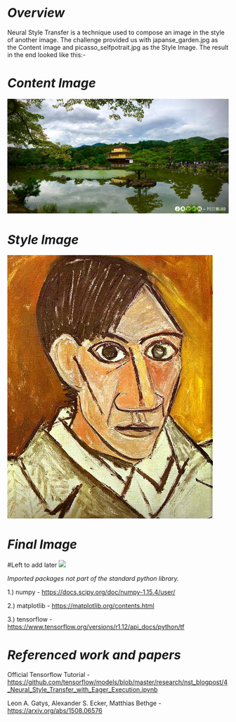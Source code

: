 # *Overview*

Neural Style Transfer is a technique used to compose an image in the style of another image. The challenge provided us with 
japanse_garden.jpg as the Content image and picasso_selfpotrait.jpg as the Style Image. The result in the end looked like this:-

# *Content Image*

![](japanese_garden.jpg)


# *Style Image*

![](picasso_selfportrait.jpg)


# *Final Image*
#Left to add later
![](result.png)


*Imported packages not part of the standard python library.*

1.) numpy - https://docs.scipy.org/doc/numpy-1.15.4/user/

2.) matplotlib - https://matplotlib.org/contents.html

3.) tensorflow - https://www.tensorflow.org/versions/r1.12/api_docs/python/tf


# *Referenced work and papers*

Official Tensorflow Tutorial - https://github.com/tensorflow/models/blob/master/research/nst_blogpost/4_Neural_Style_Transfer_with_Eager_Execution.ipynb

Leon A. Gatys, Alexander S. Ecker, Matthias Bethge - https://arxiv.org/abs/1508.06576 



